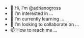 - 👋 Hi, I’m @adrianogross
- 👀 I’m interested in ...
- 🌱 I’m currently learning ...
- 💞️ I’m looking to collaborate on ...
- 📫 How to reach me ...

<!---
adrianogross/adrianogross is a ✨ special ✨ repository because its `README.md` (this file) appears on your GitHub profile.
You can click the Preview link to take a look at your changes.
--->

